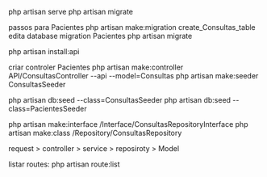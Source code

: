 


 php artisan serve
 php artisan migrate

passos para Pacientes
 php artisan make:migration create_Consultas_table
 edita database migration Pacientes
 php artisan migrate


php artisan install:api

criar controler Pacientes
 php artisan make:controller API/ConsultasController --api --model=Consultas
 php artisan make:seeder ConsultasSeeder


  php artisan db:seed --class=ConsultasSeeder 
    php artisan db:seed --class=PacientesSeeder 



  php artisan make:interface /Interface/ConsultasRepositoryInterface
 php artisan make:class /Repository/ConsultasRepository

 request > controller > service > reposiroty > Model


 listar routes: php artisan route:list